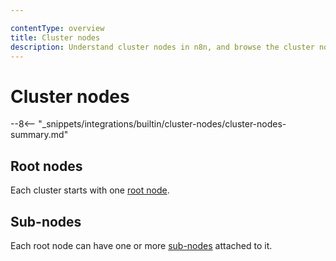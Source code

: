 ```yaml
---

contentType: overview
title: Cluster nodes
description: Understand cluster nodes in n8n, and browse the cluster nodes library.
---
```


# Cluster nodes

--8<-- "_snippets/integrations/builtin/cluster-nodes/cluster-nodes-summary.md"


## Root nodes

Each cluster starts with one [root node](/glossary.md#root-node-n8n).

## Sub-nodes

Each root node can have one or more [sub-nodes](/glossary.md#sub-node-n8n) attached to it.

